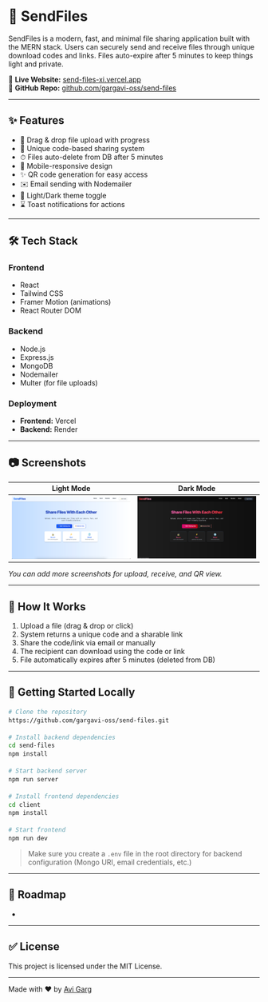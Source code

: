 # 📁 SendFiles

SendFiles is a modern, fast, and minimal file sharing application built with the MERN stack. Users can securely send and receive files through unique download codes and links. Files auto-expire after 5 minutes to keep things light and private.

🔗 **Live Website:** [send-files-xi.vercel.app](https://send-files-xi.vercel.app/)\
📁 **GitHub Repo:** [github.com/gargavi-oss/send-files](https://github.com/gargavi-oss/send-files)

---

## ✨ Features

- 🚀 Drag & drop file upload with progress
- 🔐 Unique code-based sharing system
- ⏱ Files auto-delete from DB after 5 minutes
- 📲 Mobile-responsive design
- ✨ QR code generation for easy access
- ✉️ Email sending with Nodemailer
- 🌚 Light/Dark theme toggle
- ⌛ Toast notifications for actions

---

## 🛠️ Tech Stack

### Frontend

- React
- Tailwind CSS
- Framer Motion (animations)
- React Router DOM

### Backend

- Node.js
- Express.js
- MongoDB
- Nodemailer
- Multer (for file uploads)

### Deployment

- **Frontend:** Vercel
- **Backend:** Render

---

## 📷 Screenshots

| Light Mode | Dark Mode |
| ---------- | --------- |
| ![Light](./screenshots/light.png)|![Dark](./screenshots/dark.png)           |

*You can add more screenshots for upload, receive, and QR view.*

---

## 🔢 How It Works

1. Upload a file (drag & drop or click)
2. System returns a unique code and a sharable link
3. Share the code/link via email or manually
4. The recipient can download using the code or link
5. File automatically expires after 5 minutes (deleted from DB)

---

## 🚀 Getting Started Locally

```bash
# Clone the repository
https://github.com/gargavi-oss/send-files.git

# Install backend dependencies
cd send-files
npm install

# Start backend server
npm run server

# Install frontend dependencies
cd client
npm install

# Start frontend
npm run dev
```

> Make sure you create a `.env` file in the root directory for backend configuration (Mongo URI, email credentials, etc.)

---

## 🚜 Roadmap

-

---

## ✅ License

This project is licensed under the MIT License.

---

Made with ❤️ by [Avi Garg](https://github.com/gargavi-oss)
